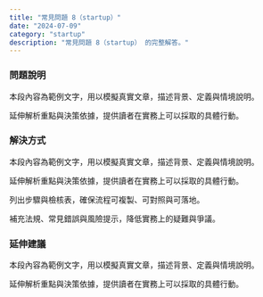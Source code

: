 ```yaml
---
title: "常見問題 8（startup）"
date: "2024-07-09"
category: "startup"
description: "常見問題 8（startup） 的完整解答。"
---
```


### 問題說明

本段內容為範例文字，用以模擬真實文章，描述背景、定義與情境說明。

延伸解析重點與決策依據，提供讀者在實務上可以採取的具體行動。

### 解決方式

本段內容為範例文字，用以模擬真實文章，描述背景、定義與情境說明。

延伸解析重點與決策依據，提供讀者在實務上可以採取的具體行動。

列出步驟與檢核表，確保流程可複製、可對照與可落地。

補充法規、常見錯誤與風險提示，降低實務上的疑難與爭議。

### 延伸建議

本段內容為範例文字，用以模擬真實文章，描述背景、定義與情境說明。

延伸解析重點與決策依據，提供讀者在實務上可以採取的具體行動。

